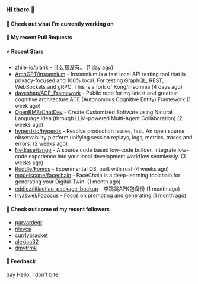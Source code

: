 ### Hi there 👋

#### 👷 Check out what I'm currently working on

#### 🔨 My recent Pull Requests


#### ⭐ Recent Stars

- [zhile-io/blank](https://github.com/zhile-io/blank) - 什么都没有。 (1 day ago)
- [ArchGPT/insomnium](https://github.com/ArchGPT/insomnium) - Insomnium is a fast local API testing tool that is privacy-focused and 100% local. For testing GraphQL, REST, WebSockets and gRPC. This is a fork of Kong/insomnia (4 days ago)
- [daveshap/ACE_Framework](https://github.com/daveshap/ACE_Framework) - Public repo for my latest and greatest cognitive architecture ACE (Autonomous Cognitive Entity) Framework (1 week ago)
- [OpenBMB/ChatDev](https://github.com/OpenBMB/ChatDev) - Create Customized Software using Natural Language Idea (through LLM-powered Multi-Agent Collaboration) (2 weeks ago)
- [hyperdxio/hyperdx](https://github.com/hyperdxio/hyperdx) - Resolve production issues, fast. An open source observability platform unifying session replays, logs, metrics, traces and errors. (2 weeks ago)
- [NetEase/tango](https://github.com/NetEase/tango) - A source code based low-code builder. Integrate low-code experience into your local development workflow seamlessly. (3 weeks ago)
- [Ruddle/Fomos](https://github.com/Ruddle/Fomos) - Experimental OS, built with rust (4 weeks ago)
- [modelscope/facechain](https://github.com/modelscope/facechain) - FaceChain is a deep-learning toolchain for generating your Digital-Twin. (1 month ago)
- [eddlez/litiaotiao_package_backup](https://github.com/eddlez/litiaotiao_package_backup) - 李跳跳APK包备份 (1 month ago)
- [lllyasviel/Fooocus](https://github.com/lllyasviel/Fooocus) - Focus on prompting and generating (1 month ago)

#### 👯 Check out some of my recent followers

- [parvardegr](https://github.com/parvardegr)
- [rileyca](https://github.com/rileyca)
- [currlybracket](https://github.com/currlybracket)
- [alexica32](https://github.com/alexica32)
- [dmytrmk](https://github.com/dmytrmk)

#### 💬 Feedback

Say Hello, I don't bite!